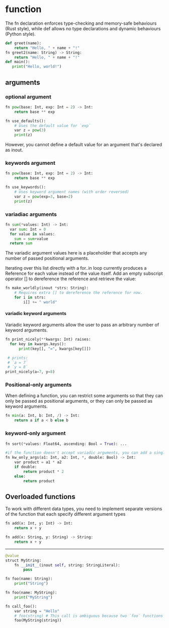 # function
The fn declaration enforces type-checking and memory-safe behaviours (Rust style),
while def allows no type declarations and dynamic behaviours (Python style).
```python
def greet(name):
    return "Hello, " + name + "!"
fn greet2(name: String) -> String:
    return "Hello, " + name + "!"
def main():
   print("Hello, world!")

```
## arguments
### optional argument
```python
fn pow(base: Int, exp: Int = 2) -> Int:
    return base ** exp

fn use_defaults():
    # Uses the default value for `exp`
    var z = pow(3)
    print(z)
```
However, you cannot define a default value for an argument that's declared as inout.
### keywords argument
```python
fn pow(base: Int, exp: Int = 2) -> Int:
    return base ** exp

fn use_keywords():
    # Uses keyword argument names (with order reversed)
    var z = pow(exp=3, base=2)
    print(z)
```
### variadiac arguments
```python
fn sum(*values: Int) -> Int:
  var sum: Int = 0
  for value in values:
    sum = sum+value
  return sum
```
The variadic argument values here is a placeholder that accepts any number of passed positional arguments.

Iterating over this list directly with a for..in loop currently produces a Reference for each value instead of the value itself.
Add an empty subscript operator [] to dereference the reference and retrieve the value:
```python
fn make_worldly(inout *strs: String):
    # Requires extra [] to dereference the reference for now.
    for i in strs:
        i[] += " world"

```
#### variadic keyword arguments

Variadic keyword arguments allow the user to pass an arbitrary number of keyword arguments.
```python
fn print_nicely(**kwargs: Int) raises:
  for key in kwargs.keys():
      print(key[], "=", kwargs[key[]])

 # prints:
 # `a = 7`
 # `y = 8`
print_nicely(a=7, y=8)
```
### Positional-only arguments
When defining a function, you can restrict some arguments so that they can only be passed as positional arguments, or they can only be passed as keyword arguments.
```python
fn min(a: Int, b: Int, /) -> Int:
    return a if a < b else b
```
### keyword-only argument
```python
fn sort(*values: Float64, ascending: Bool = True): ...

#if the function doesn't accept variadic arguments, you can add a single star (*) to the argument list to separate the keyword-only arguments
fn kw_only_args(a1: Int, a2: Int, *, double: Bool) -> Int:
    var product = a1 * a2
    if double:
        return product * 2
    else:
        return product
```
## Overloaded functions
To work with different data types, you need to implement separate versions of the function that each specify different argument types
```python
fn add(x: Int, y: Int) -> Int:
    return x + y

fn add(x: String, y: String) -> String:
    return x + y
```
---
```python
@value
struct MyString:
    fn __init__(inout self, string: StringLiteral):
        pass

fn foo(name: String):
    print("String")

fn foo(name: MyString):
    print("MyString")

fn call_foo():
    var string = "Hello"
    # foo(string) # This call is ambiguous because two `foo` functions match it
    foo(MyString(string))
```

